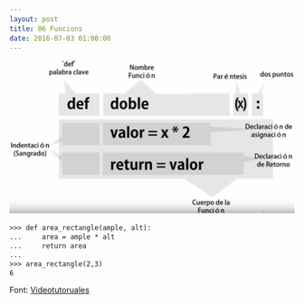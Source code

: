 ```yaml
---
layout: post
title: 06 Funcions
date: 2016-07-03 01:00:00
---
```


![Funcions](assets/images/funcions.png)

	>>> def area_rectangle(ample, alt):
	...     area = ample * alt
	...     return area
	... 
	>>> area_rectangle(2,3)
	6

Font: [Videotutoruales](https://www.youtube.com/watch?v=yG6JA0hv1es&list=PLEtcGQaT56chpYflEjBWRodHJNJN8EKpO&index=7)
